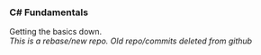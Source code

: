 ### C# Fundamentals
Getting the basics down.</br>
<em>This is a rebase/new repo. Old repo/commits deleted from github</em>
